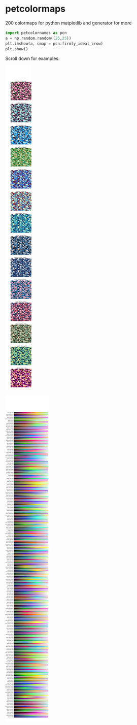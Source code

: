 # petcolormaps
200 colormaps for python matplotlib and generator for more

```python
import petcolornames as pcn
a = np.random.random((25,25))
plt.imshow(a, cmap = pcn.firmly_ideal_crow)
plt.show()
```

Scroll down for examples.


![Example colormaps](https://raw.githubusercontent.com/juliusbierk/petcolormaps/master/some_colormaps_random.png)


![All colormaps](https://raw.githubusercontent.com/juliusbierk/petcolormaps/master/all_colormaps.png)
